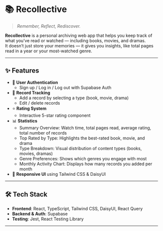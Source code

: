 # 📚 Recollective

> _Remember, Reflect, Rediscover._

**Recollective** is a personal archiving web app that helps you keep track of what you've read or watched — including books, movies, and dramas.  
It doesn’t just store your memories — it gives you insights, like total pages read in a year or your most-watched genre.

---

## ✨ Features

- 🔐 **User Authentication**
  - Sign up / Log in / Log out with Supabase Auth
- 📌 **Record Tracking**
  - Add a record by selecting a type (book, movie, drama)
  - Edit / delete records
- ⭐ **Rating System**
  - Interactive 5-star rating component
- 📊 **Statistics**
  - Summary Overview: Watch time, total pages read, average rating, total number of records
  - Top Rated by Type: Highlights the best-rated book, movie, and drama
  - Type Breakdown: Visual distribution of content types (books, movies, dramas)
  - Genre Preferences: Shows which genres you engage with most
  - Monthly Activity Chart: Displays how many records you added per month
- 📱 **Responsive UI** using Tailwind CSS & DaisyUI

---

## 🛠 Tech Stack

- **Frontend**: React, TypeScript, Tailwind CSS, DaisyUI, React Query
- **Backend & Auth**: Supabase
- **Testing**: Jest, React Testing Library

---
